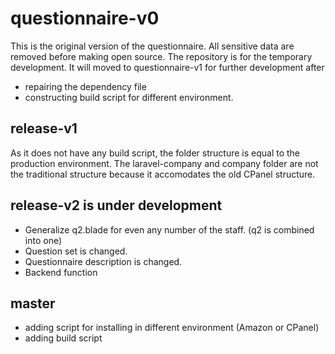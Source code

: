 # questionnaire-v0
This is the original version of the questionnaire. All sensitive data are removed before making open source. The repository is for the temporary development. It will moved to questionnaire-v1 for further development after
- repairing the dependency file
- constructing build script for different environment.

## release-v1
As it does not have any build script, the folder structure is equal to the production environment. The laravel-company and company folder are not the traditional structure because it accomodates the old CPanel structure.

## release-v2 is under development
- Generalize q2.blade for even any number of the staff. (q2 is combined into one)
- Question set is changed.
- Questionnaire description is changed.
- Backend function

## master
- adding script for installing in different environment (Amazon or CPanel)
- adding build script
